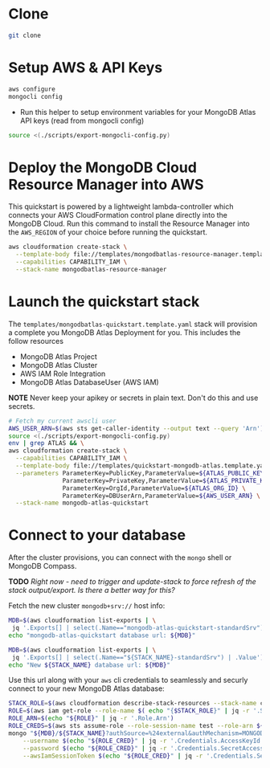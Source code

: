 # Clone

```bash
git clone
```

# Setup AWS & API Keys

```bash
aws configure
mongocli config
```

+ Run this helper to setup environment variables for your 
MongoDB Atlas API keys (read from mongocli config)

```bash
source <(./scripts/export-mongocli-config.py)
```

# Deploy the MongoDB Cloud Resource Manager into AWS

This quickstart is powered by a lightweight lambda-controller
which connects your AWS CloudFormation control plane directly into
the MongoDB Cloud. Run this command to install the Resource Manager 
into the `AWS_REGION` of your choice before running the quickstart.

```bash
aws cloudformation create-stack \
  --template-body file://templates/mongodbatlas-resource-manager.template.yaml \
  --capabilities CAPABILITY_IAM \
  --stack-name mongodbatlas-resource-manager 
```

# Launch the quickstart stack

The `templates/mongodbatlas-quickstart.template.yaml` stack will 
provision a complete you MongoDB Atlas Deployment for you. This includes
the follow resources
* MongoDB Atlas Project
* MongoDB Atlas Cluster
* AWS IAM Role Integration 
* MongoDB Atlas DatabaseUser (AWS IAM) 

__NOTE__ Never keep your apikey or secrets in plain text. Don't do this and use secrets.

```bash
# Fetch my current awscli user
AWS_USER_ARN=$(aws sts get-caller-identity --output text --query 'Arn') \
source <(./scripts/export-mongocli-config.py)
env | grep ATLAS && \
aws cloudformation create-stack \
  --capabilities CAPABILITY_IAM \
  --template-body file://templates/quickstart-mongodb-atlas.template.yaml \
  --parameters ParameterKey=PublicKey,ParameterValue=${ATLAS_PUBLIC_KEY} \
               ParameterKey=PrivateKey,ParameterValue=${ATLAS_PRIVATE_KEY} \
               ParameterKey=OrgId,ParameterValue=${ATLAS_ORG_ID} \
               ParameterKey=DBUserArn,ParameterValue=${AWS_USER_ARN} \
  --stack-name mongodb-atlas-quickstart
```

# Connect to your database

After the cluster provisions, you can connect with the `mongo` shell or MongoDB Compass.

**TODO** *Right now - need to trigger and update-stack to force refresh of
the stack output/export. Is there a better way for this?*

Fetch the new cluster `mongodb+srv://` host info:

```bash
MDB=$(aws cloudformation list-exports | \
 jq '.Exports[] | select(.Name=="mongodb-atlas-quickstart-standardSrv") | .Value')
echo "mongodb-atlas-quickstart database url: ${MDB}"
```

```bash
MDB=$(aws cloudformation list-exports | \
 jq '.Exports[] | select(.Name=="${STACK_NAME}-standardSrv") | .Value')
echo "New ${STACK_NAME} database url: ${MDB}"
```
Use this url along with your `aws` cli credentials to seamlessly and securly connect to your new MongoDB Atlas database:

```bash
STACK_ROLE=$(aws cloudformation describe-stack-resources --stack-name cookies-99-5x --logical-resource-id AtlasIAMRole)
ROLE=$(aws iam get-role --role-name $( echo "{$STACK_ROLE}" | jq -r '.StackResources[] | .PhysicalResourceId'))
ROLE_ARN=$(echo "${ROLE}" | jq -r '.Role.Arn')
ROLE_CREDS=$(aws sts assume-role --role-session-name test --role-arn ${ROLE_ARN})
mongo "${MDB}/${STACK_NAME}?authSource=%24external&authMechanism=MONGODB-AWS" \
    --username $(echo "${ROLE_CRED}" | jq -r '.Credentials.AccessKeyId') \
    --password $(echo "${ROLE_CRED}" | jq -r '.Credentials.SecretAccessKey') \
    --awsIamSessionToken $(echo "${ROLE_CRED}" | jq -r '.Credentials.SessionToken')
```
